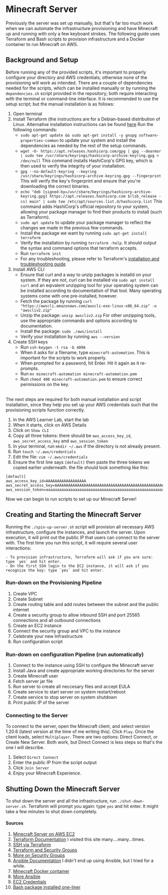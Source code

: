 # Minecraft Server
Previously the server was set up manually, but that's far too much work when we can automate the infrastructure provisioning and have Minecraft up and running with only a few keyboard strokes. The following guide uses Terraform and Bash scripts to provision infrastructure and a Docker container to run Minecraft on AWS. 
<br>
## Background and Setup
Before running any of the provided scripts, it's important to properly configure your directory and AWS credentials; otherwise none of the provisioning will work as intended. There are a couple of dependencies needed for the scripts, which can be installed manually or by running the `dependencies.sh` script provided in the repository; both require interacting with the terminal or command-line interface. It is recommended to use the setup script; but the manual installation is as follows:
1. Open terminal
2. Install Terraform (the instructions are for a Debian-based distribution of Linux. Alternative installation instructions can be found [here](https://developer.hashicorp.com/terraform/tutorials/aws-get-started/install-cli) Run the following commands:
	- `sudo apt-get update && sudo apt-get install -y gnupg software-properties-common` to update your system and install the dependencies as needed by the rest of the setup commands.
	- `wget -O- https://apt.releases.hashicorp.com/gpg | gpg --dearmor | sudo tee /usr/share/keyrings/hashicorp-archive-keyring.gpg > /dev/null` This command installs HashiCorp's GPG key, which is then used to verify the integrity of your installation. 
	- `gpg --no-default-keyring --keyring /usr/share/keyrings/hashicorp-archive-keyring.gpg --fingerprint` This will verify the key's fingerprint and ensure that you're downloading the correct binaries.
	- `echo "deb [signed-by=/usr/share/keyrings/hashicorp-archive-keyring.gpg] https://apt.releases.hashicorp.com $(lsb_release -cs) main" | sudo tee /etc/apt/sources.list.d/hashicorp.list` This command adds HashiCorp's official repository to your system, allowing your package manager to find their products to install (such as Terraform).
	- `sudo apt update` to update your package manager to reflect the changes we made in the previous few commands.
	- Install the package we want by running `sudo apt-get install terraform`
	- Verify the installation by running `terraform -help`. It should output the syntax and command options that terraform accepts.
	- Run `terraform init` 
	- For any troubleshooting, please refer to Terraform's [installation and troubleshooting guide](https://developer.hashicorp.com/terraform/tutorials/aws-get-started/install-cli)
3. Install AWS CLI
	- Ensure that curl and a way to unzip packages is installd on your system. If they are not, curl can be installed via `sudo apt install curl` and an eqivalent unzipping tool for your operating system can be installed according to documentation of that tool. Many operating systems come with one pre-installed, however.
	- Fetch the package by running `curl "https://awscli.amazonaws.com/awscli-exe-linux-x86_64.zip" -o "awscliv2.zip"`
	- Unzip the package: `unzip awscliv2.zip` For other unzipping tools, use the appropriate commands and options according to documentation.
	- Install the package: `sudo ./aws/install`
	- Verify your installation by running `aws --version`
4. Create SSH keys
	- Run `ssh-keygen -t rsa -b 4096`
	- When it asks for a filename, type `minecraft-automation`. This is important for the scripts to work properly. 
	- When prompted for a password, hit Enter. Hit it again as it re-prompts. 
	- Run `mv minecraft-automation minecraft-automation.pem`
	- Run `chmod 400 minecraft-automation.pem` to ensure correct permissions on the key. 
<br>
The next steps are required for both manual installation and script installation, since they help you set up your AWS credentials such that the provisioning scripts function correctly.

1. In the AWS Learner Lab, start the lab
2. When it starts, click on AWS Details
3. Click on `Show CLI`
4. Copy all three tokens: there should be `aws_access_key_id`, `aws_secret_access_key` and `aws_session_token`
5. In your terminal, run `mkdir ~/.aws` if the directory is not already present.
6. Run `touch ~/.aws/credentials`
7. Edit the file: `vim ~/.aws/credentials`
8. Ensure the first line says `[default]` then paste the three tokens we copied earlier underneath. the file should look something like this:
```
[default]
aws_access_key_id=AAAAAAAAAAAAAAAAAA
aws_secret_access_key=AAAAAAAAAAAAAAAAAAAAAAAAAAAAAAAAAAAAAAAAAAAAAAAAAAAAA
aws_session_token=aaaaaaaaaaaaaaaaaaaaaaaaaaaaaaaaaaaaaaaaaaaaaaaaaaaaaaaaaaaaaaaaaaaaaaaaaaaaaaaverylongstring
```

Now we can begin to run scripts to set up our Minecraft Server!

## Creating and Starting the Minecraft Server
Running the `./spin-up-server.sh` script will provision all necessary AWS infrastructure, configure the instances, and launch the server. Upon execution, it will print out the public IP that users can connect to the server with. The first time you run this script, it will require several user interactions:

	- To provision infrastructure, Terraform will ask if you are sure: type `yes` and hit enter.
	- On the first SSH login to the EC2 instance, it will ask if you recognize the key: type `yes` and hit enter. 

### Run-down on the Provisioning Pipeline
1. Create VPC
2. Create Subnet
3. Create routing table and add routes between the subnet and the public internet
4. Create a security group to allow inbound SSH and port 25565 connections and all outbound connections
5. Create an EC2 instance
6. Connect the security group and VPC to the instance
7. Celebrate your new Infrastructure
8. Run configuration script

### Run-down on configuration Pipeline (run automatically)
1. Connect to the instance using SSH to configure the Minecraft server
2. Install Java and create appropriate working directories for the server
3. Create Minecraft user
4. Fetch server jar file
5. Run server to create all neccesary files and accept EULA
6. Create service to start server on system restart/reboot
7. Create service to stop server on system shutdown 
8. Print public IP of the server

### Connecting to the Server
To connect to the server, open the Minecraft client, and select version 1.20.6 (latest version at the time of me writing this). Click `Play`. Once the client loads, select `Multiplayer`. There are two options: Direct Connect, or Create New Server. Both work, but Direct Connect is less steps so that's the one I will describe.
1. Select `Direct Connect`
2. Enter the public IP from the script output
3. Click `Join Server`
4. Enjoy your Minecraft Experience. 

## Shutting Down the Minecraft Server
To shut down the server and all the infrastructure, run `./shut-down-server.sh`. Terraform will prompt you again: type `yes` and hit enter. It might take a few minutes to shut down completely.  


#### Sources
1. [Minecraft Server on AWS EC2](https://aws.amazon.com/blogs/gametech/setting-up-a-minecraft-java-server-on-amazon-ec2/)
2. [Terraform Documentation](https://registry.terraform.io/providers/hashicorp/aws/latest/docs/resources/) I visited this site many....many...times.
3. [SSH via Terraform](https://medium.com/@akilblanchard09/creating-aws-ec2-instances-with-ssh-access-using-terraform-f9c3c2996cbd)
4. [Terraform and Security Groups](https://spacelift.io/blog/terraform-security-group)
5. [More on Security Groups](https://stackoverflow.com/questions/58998659/how-to-attach-a-security-group-to-aws-instance-in-terraform)
6. [Ansible Documentation](https://docs.ansible.com/ansible/latest/collections/amazon/aws/) I didn't end up using Ansible, but I tried for a while.
7. [Minecraft Docker container](https://hub.docker.com/r/itzg/minecraft-server)
8. [More Ansible](https://medium.datadriveninvestor.com/devops-using-ansible-to-provision-aws-ec2-instances-3d70a1cb155f)
9. [EC2 Credentials](https://docs.aws.amazon.com/singlesignon/latest/userguide/howtogetcredentials.html)
10. [Bash package installed one-liner](https://stackoverflow.com/questions/1298066/how-can-i-check-if-a-package-is-installed-and-install-it-if-not) 
